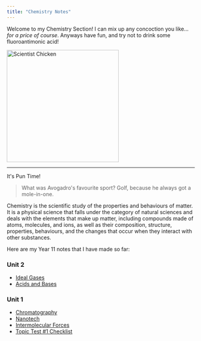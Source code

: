 ```yaml
---
title: "Chemistry Notes"
---
```


Welcome to my Chemistry Section! I can mix up any concoction you like... *for a price of course*. Anyways have fun, and try not to drink some fluoroantimonic acid!

<image src="/the-chicken-pen/assets/Chemistry_Chicken.png" alt="Scientist Chicken" width=300px />

---
It's Pun Time!
>What was Avogadro's favourite sport? Golf, because he always got a mole-in-one.

Chemistry is the scientific study of the properties and behaviours of matter. It is a physical science that falls under the category of natural sciences and deals with the elements that make up matter, including compounds made of atoms, molecules, and ions, as well as their composition, structure, properties, behaviours, and the changes that occur when they interact with other substances.

Here are my Year 11 notes that I have made so far:

### Unit 2
- [Ideal Gases](Ideal-Gases.md)
- [Acids and Bases](Acids-and-Bases.md)

### Unit 1
- [Chromatography](Chromatography.md)
- [Nanotech](Nanotechnology.md)
- [Intermolecular Forces](Intermolecular-Forces.md)
- [Topic Test #1 Checklist](Chemistry-Topic-Test-One-Checklist.md)